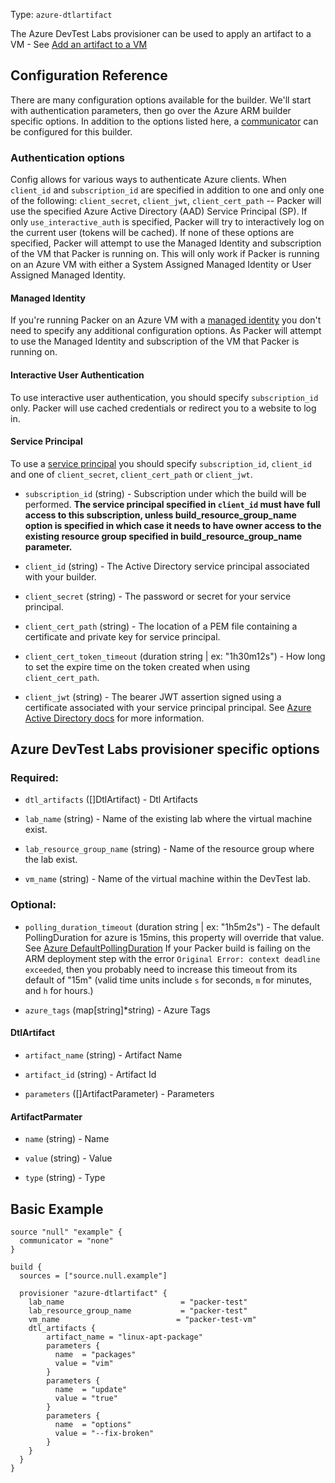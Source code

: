 Type: `azure-dtlartifact`

The Azure DevTest Labs provisioner can be used to apply an artifact to a VM - See [Add an artifact to a VM](https://docs.microsoft.com/en-us/azure/devtest-labs/add-artifact-vm)


## Configuration Reference

There are many configuration options available for the builder. We'll start
with authentication parameters, then go over the Azure ARM builder specific
options. In addition to the options listed here, a [communicator](/packer/docs/templates/legacy_json_templates/communicator) can be configured for this builder.

### Authentication options

<!-- Code generated from the comments of the Config struct in builder/azure/common/client/config.go; DO NOT EDIT MANUALLY -->

Config allows for various ways to authenticate Azure clients.  When
`client_id` and `subscription_id` are specified in addition to one and only
one of the following: `client_secret`, `client_jwt`, `client_cert_path` --
Packer will use the specified Azure Active Directory (AAD) Service Principal
(SP).  If only `use_interactive_auth` is specified, Packer will try to
interactively log on the current user (tokens will be cached).  If none of
these options are specified, Packer will attempt to use the Managed Identity
and subscription of the VM that Packer is running on.  This will only work if
Packer is running on an Azure VM with either a System Assigned Managed
Identity or User Assigned Managed Identity.

<!-- End of code generated from the comments of the Config struct in builder/azure/common/client/config.go; -->


#### Managed Identity

If you're running Packer on an Azure VM with a [managed identity](/packer/integrations/BrandonRomano/azure#azure-managed-identity) you don't need to specify any additional configuration options. As Packer will attempt to use the Managed Identity and subscription of the VM that Packer is running on.

#### Interactive User Authentication

To use interactive user authentication, you should specify `subscription_id` only.
Packer will use cached credentials or redirect you to a website to log in.

#### Service Principal

To use a [service principal](/packer/integrations/BrandonRomano/azure#azure-active-directory-service-principal)
you should specify `subscription_id`, `client_id` and one of `client_secret`,
`client_cert_path` or `client_jwt`.

- `subscription_id` (string) - Subscription under which the build will be
  performed. **The service principal specified in `client_id` must have full
  access to this subscription, unless build_resource_group_name option is
  specified in which case it needs to have owner access to the existing
  resource group specified in build_resource_group_name parameter.**

- `client_id` (string) - The Active Directory service principal associated with
  your builder.

- `client_secret` (string) - The password or secret for your service principal.

- `client_cert_path` (string) - The location of a PEM file containing a
  certificate and private key for service principal.

- `client_cert_token_timeout` (duration string | ex: "1h30m12s") - How long to set the expire time on the token created when using
  `client_cert_path`.

- `client_jwt` (string) - The bearer JWT assertion signed using a certificate
  associated with your service principal principal. See [Azure Active
  Directory docs](https://docs.microsoft.com/en-us/azure/active-directory/develop/active-directory-certificate-credentials)
  for more information.

## Azure DevTest Labs provisioner specific options


### Required:

<!-- Code generated from the comments of the Config struct in provisioner/azure-dtlartifact/provisioner.go; DO NOT EDIT MANUALLY -->

- `dtl_artifacts` ([]DtlArtifact) - Dtl Artifacts

- `lab_name` (string) - Name of the existing lab where the virtual machine exist.

- `lab_resource_group_name` (string) - Name of the resource group where the lab exist.

- `vm_name` (string) - Name of the virtual machine within the DevTest lab.

<!-- End of code generated from the comments of the Config struct in provisioner/azure-dtlartifact/provisioner.go; -->


### Optional:

<!-- Code generated from the comments of the Config struct in provisioner/azure-dtlartifact/provisioner.go; DO NOT EDIT MANUALLY -->

- `polling_duration_timeout` (duration string | ex: "1h5m2s") - The default PollingDuration for azure is 15mins, this property will override
  that value. See [Azure DefaultPollingDuration](https://godoc.org/github.com/Azure/go-autorest/autorest#pkg-constants)
  If your Packer build is failing on the
  ARM deployment step with the error `Original Error:
  context deadline exceeded`, then you probably need to increase this timeout from
  its default of "15m" (valid time units include `s` for seconds, `m` for
  minutes, and `h` for hours.)

- `azure_tags` (map[string]\*string) - Azure Tags

<!-- End of code generated from the comments of the Config struct in provisioner/azure-dtlartifact/provisioner.go; -->


#### DtlArtifact
<!-- Code generated from the comments of the DtlArtifact struct in provisioner/azure-dtlartifact/provisioner.go; DO NOT EDIT MANUALLY -->

- `artifact_name` (string) - Artifact Name

- `artifact_id` (string) - Artifact Id

- `parameters` ([]ArtifactParameter) - Parameters

<!-- End of code generated from the comments of the DtlArtifact struct in provisioner/azure-dtlartifact/provisioner.go; -->


#### ArtifactParmater
<!-- Code generated from the comments of the ArtifactParameter struct in provisioner/azure-dtlartifact/provisioner.go; DO NOT EDIT MANUALLY -->

- `name` (string) - Name

- `value` (string) - Value

- `type` (string) - Type

<!-- End of code generated from the comments of the ArtifactParameter struct in provisioner/azure-dtlartifact/provisioner.go; -->


## Basic Example

```hcl
source "null" "example" {
  communicator = "none"
}

build {
  sources = ["source.null.example"]

  provisioner "azure-dtlartifact" {
    lab_name                          = "packer-test"
    lab_resource_group_name           = "packer-test"
    vm_name                          = "packer-test-vm"
    dtl_artifacts {
        artifact_name = "linux-apt-package"
        parameters {
          name  = "packages"
          value = "vim"
        }
        parameters {
          name  = "update"
          value = "true"
        }
        parameters {
          name  = "options"
          value = "--fix-broken"
        }
    }
  }
}
```

